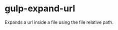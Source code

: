 gulp-expand-url
========================

Expands a url inside a file using the file relative path.
